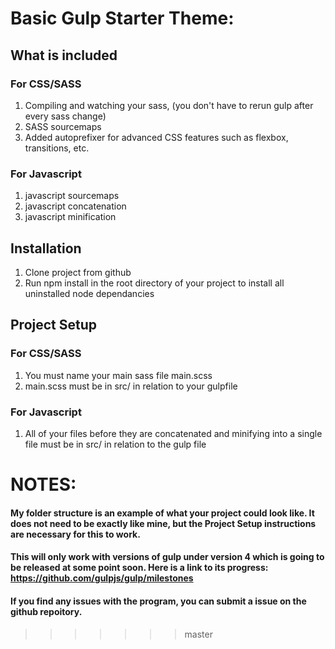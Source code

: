 # Basic Gulp Starter Theme:
## What is included
### For CSS/SASS
 1. Compiling and watching your sass, (you don't have to rerun gulp after every sass change)
 2. SASS sourcemaps
 3. Added autoprefixer for advanced CSS features such as flexbox, transitions, etc.

### For Javascript
1. javascript sourcemaps
2. javascript concatenation
3. javascript minification

## Installation
1. Clone project from github
2. Run npm install in the root directory of your project to install all uninstalled node dependancies

## Project Setup
### For CSS/SASS
1. You must name your main sass file main.scss
2. main.scss must be in src/ in relation to your gulpfile

### For Javascript
1. All of your files before they are concatenated and minifying into a single file must be in src/ in relation to the gulp file

# NOTES:
#### My folder structure is an example of what your project could look like. It does not need  to be exactly like mine, but the Project Setup instructions are necessary for this to work.
#### This will only work with versions of gulp under version 4 which is going to be released at some point soon. Here is a link to its progress: https://github.com/gulpjs/gulp/milestones

#### If you find any issues with the program, you can submit a issue on the github repoitory.
>>>>>>> master
